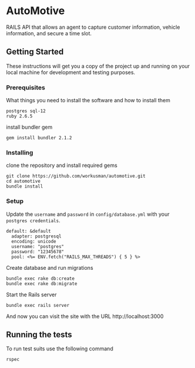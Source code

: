 # AutoMotive
RAILS API that allows an agent to capture customer information, vehicle information, and secure a time slot.
## Getting Started
These instructions will get you a copy of the project up and running on your local machine for development and testing purposes.
### Prerequisites
What things you need to install the software and how to install them
```
postgres sql-12
ruby 2.6.5
```
install bundler gem
```
gem install bundler 2.1.2
```
### Installing
clone the repository and install required gems
```
git clone https://github.com/workusman/automotive.git
cd automotive
bundle install
```
### Setup
Update the `username` and `password` in `config/database.yml` with your `postgres credentials`.
```
default: &default
  adapter: postgresql
  encoding: unicode
  username: "postgres"
  password: "12345678"
  pool: <%= ENV.fetch("RAILS_MAX_THREADS") { 5 } %>
 ```
Create database and run migrations
```
bundle exec rake db:create
bundle exec rake db:migrate
```
Start the Rails server
```
bundle exec rails server
```
And now you can visit the site with the URL http://localhost:3000
## Running the tests
To run test suits use the following command
```
rspec
```
